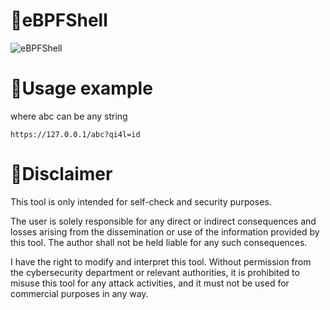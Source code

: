 # 👾eBPFShell

![eBPFShell](https://socialify.git.ci/qi4L/eBPFShell/image?description=1&font=KoHo&language=1&logo=https%3A%2F%2Fs11.ax1x.com%2F2024%2F01%2F14%2FpFP7Cmn.jpg&name=1&owner=1&pattern=Charlie%20Brown&theme=Auto)

# 🐳Usage example

where abc can be any string

```
https://127.0.0.1/abc?qi4l=id
```

# 👮Disclaimer

This tool is only intended for self-check and security purposes.

The user is solely responsible for any direct or indirect consequences and losses arising from the dissemination or use of the information provided by this tool. The author shall not be held liable for any such consequences.

I have the right to modify and interpret this tool. Without permission from the cybersecurity department or relevant authorities, it is prohibited to misuse this tool for any attack activities, and it must not be used for commercial purposes in any way.




